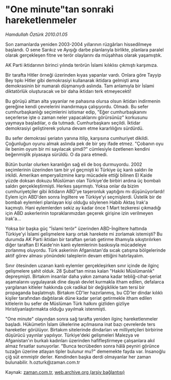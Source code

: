 # "One minute"tan sonraki hareketlenmeler

*Hamdullah Öztürk 2010.01.05*

<tr><td class="metin" colspan="2" style="padding-top: 20px; padding-left: 5px; ">Son zamanlarda yeniden 2003-2004 yıllarının rüzgârları hissedilmeye başlandı. O sene Sarıkız ve Ayışığı darbe planlarıyla birlikte, planlara paralel olarak gerçekleşen fitne ve terör olaylarını da müşahhas olarak yaşamıştık.</td></tr><tr><td class="metin" colspan="2" style="padding-top: 20px; padding-left: 5px; "><p>AK Parti iktidarının birinci yılında terörün İslami kılıklısı çıkmıştı karşımıza.
<p>Bir tarafta Hitler örneği üzerinden kıyas yapanlar vardı. Onlara göre Tayyip Bey tıpkı Hitler gibi demokrasiyi kullanarak iktidara gelmişti ama demokrasinin bir numaralı düşmanıydı aslında. Tam anlamıyla bir İslami diktatörlük oluşturacak ve bir daha iktidarı terk etmeyecekti!
<p>Bu görüşü alttan alta yayanlar ne pahasına olursa olsun iktidarı indirmenin gereğine kendi çevrelerini inandırmaya çalışıyordu. Olmadı. Bu sefer cumhurbaşkanlığı seçimlerini istismar edip, "Eğer cumhurbaşkanını seçerlerse işte o zaman neler yapacaklarını görürsünüz" korkusunu yaymaya başladılar, o da tutmadı. Cumhurbaşkanı seçildi. İktidar demokrasiyi geliştirerek yoluna devam etme kararlılığını sürdürdü.
<p>Bu sefer demokrasi şeriatın yanına itilip, karşısına cumhuriyet dikildi. Çoğunluğun oyunu almak aslında pek de bir şey ifade etmez. "Çobanın oyu ile benim oyum bir mi sayılacak şimdi?" cümlesiyle özetlenen kendini beğenmişlik piyasaya sürüldü. O da para etmedi.
<p>Bütün bunlar olurken karanlığın sağ eli de boş durmuyordu. 2002 seçimlerinin üzerinden tam bir yıl geçmişti ki Türkiye üç kanlı saldırı ile irkildi. Amerikan emperyalizmine karşı mücadele ettiği bilinen El Kaide yüzde doksan dokuzu Müslüman olan Türkiye'de birbiri ardına üç bombalı saldırı gerçekleştirmişti. Herkes şaşırmıştı. Yoksa onlar da bizim cumhuriyetçiler gibi iktidarın ABD'ye taşeronluk yaptığını mı düşünüyorlardı! Eylem için ABD'den sonra İngiltere ve Türkiye'yi seçmişlerdi. Üstelik bir de bombalı eylemleri planlayan kişi olduğu söylenen Habib Aktaş Irak'a kaçmıştı. Hani eylemlerden sekiz ay kadar önce 1 Mart tezkeresi çıkmadığı için ABD askerlerinin topraklarımızdan geçerek girişine izin verilmeyen Irak'a...
<p>Yoksa bir başka güç "İslami terör" üzerinden ABD-İngiltere hattında Türkiye'yi İslami gelişmelere karşı ortak harekete mi zorlamak istemişti? Bu durumda AK Parti iktidarı bir taraftan şeriatı getirme ithamıyla sıkıştırılırken diğer taraftan El Kaide'nin kanlı eylemlerinin baskısıyla mücadeleye zorlanmış oluyordu. Türk askerinin Afganistan'da sıcak çatışma bölgelerinde aktif görev alması yönündeki taleplerin devam ettiğini hatırlayalım.
<p>Sınır ötesinden uzanan kanlı eylemler gerçekleşirken sınır içinde de ilginç gelişmelere şahit olduk. 28 Şubat'tan miras kalan "Hakiki Müslümanlık" depreşmişti. Birtakım insanlar daha yakın zamana kadar tebliğ-cihat-şeriat aşamalarını uygulayarak dine dayalı devlet kurmakla itham edilen, defalarca yargılanan kitleler hakkında çok radikal bir değişiklikle tam tersi bir propaganda başlatmıştı. Birtakım CD'ler hazırlanmış, bu CD'ler dindar kılıklı kişiler tarafından dağıtılarak düne kadar şeriat getirmekle itham edilen kitlelerin bu sefer de Müslüman Türk halkını gizliden gizliye Hıristiyanlaştırmakta olduğu yayılmak istenmişti.
<p>"One minute" olayından sonra sağ tarafta yeniden ilginç hareketlenmeler başladı. Hükümetin İslam ülkelerine açılmasına inat bazı çevrelerde ters hareketler görülüyor. Birtakım sitelerinde dindarları ve milliyetçileri birbirine düşürücü yayınlar yapılıyor. Türkiye'deki gelişmeleri Malezya ve Afganistan'ın burkalı kadınları üzerinden hafifleştirmeye çalışanlara akıl almaz fırsatlar sunuyorlar. "Bunca tecrübeden sonra hâlâ peyniri görünce tuzağın üzerine atlayan tipler bulunur mu?" dememekte fayda var. İnsanoğlu çiğ süt emmiştir derler. Kendinden başka derdi olmayanlar her zaman bulunabilir. h.ozturk@zaman.com.tr<br/></p></p></p></p></p></p></p></p></td></tr>

Kaynak: [zaman.com.tr](http://zaman.com.tr/yazar.do?yazino=936028), [web.archive.org (arşiv bağlantısı)](http://web.archive.org/web/20100207020444/http://zaman.com.tr:80/yazar.do?yazino=936028)

